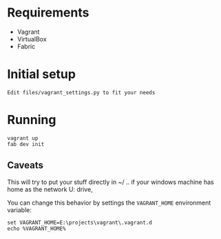 # Requirements

* Vagrant
* VirtualBox
* Fabric

# Initial setup

```
Edit files/vagrant_settings.py to fit your needs

```

# Running 

```
vagrant up 
fab dev init
``` 

## Caveats

This will try to put your stuff directly in ~/ .. if your windows machine has home as the network U: drive,

You can change this behavior by settings the ``VAGRANT_HOME`` environment variable:

    set VAGRANT_HOME=E:\projects\vagrant\.vagrant.d
    echo %VAGRANT_HOME%